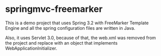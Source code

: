 springmvc-freemarker
====================

This is a demo project that uses Spring 3.2 with FreeMarker Template Engine and all the spring configuration files are written in Java.

Also, it uses Servlet 3.0, because of that, the web.xml was removed from the project and replace with an object that implements WebApplicationInitializer. 